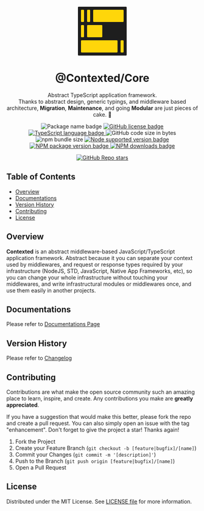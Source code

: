<div align="center">
  <p>
    <img alt="Contexted Logo" width="128" src="https://raw.githubusercontent.com/contexted-js/brand/master/dark/main-fill.svg">
    <h1>@Contexted/Core</h1>
  </p>
  <p>
    Abstract TypeScript application framework.<br />
    Thanks to abstract design, generic typings, and middleware based architecture, <b>Migration</b>, <b>Maintenance</b>, and going <b>Modular</b> are just pieces of cake. 🍰
  </p>
  <p>
    <img alt="Package name badge" src="https://img.shields.io/github/package-json/name/contexted-js/core">
    <a href="LICENSE">
      <img alt="GitHub license badge" src="https://img.shields.io/github/license/contexted-js/core">
    </a>
    <a href="https://typescriptlang.org/">
      <img alt="TypeScript language badge" src="https://img.shields.io/badge/language-typescript-blue">
    </a>
    <img alt="GitHub code size in bytes" src="https://img.shields.io/github/languages/code-size/contexted-js/core">
    <img alt="npm bundle size" src="https://img.shields.io/bundlephobia/min/@contexted/core">
    <a href="https://nodejs.org/">
      <img alt="Node supported version badge" src="https://img.shields.io/node/v/@contexted/core">
    </a>
    <a href="https://npmjs.com/package/@contexted/core">
      <img alt="NPM package version badge" src="https://img.shields.io/npm/v/@contexted/core?label=version">
    </a>
    <a href="https://npmjs.com/package/@contexted/core">
      <img alt="NPM downloads badge" src="https://img.shields.io/npm/dt/@contexted/core">
    </a>
  </p>
  <p>
    <a href="https://github.com/contexted-js/core/stargazers">
      <img alt="GitHub Repo stars" src="https://img.shields.io/github/stars/contexted-js/core?style=social">
    </a>
  </p>
</div>

## Table of Contents

-   [Overview](#overview)
-   [Documentations](#documentations)
-   [Version History](#version-history)
-   [Contributing](#contributing)
-   [License](#license)

## Overview

**Contexted** is an abstract middleware-based JavaScript/TypeScript application framework. Abstract because it you can separate your context used by middlewares, and request or response types required by your infrastructure (NodeJS, STD, JavaScript, Native App Frameworks, etc), so you can change your whole infrastructure without touching your middlewares, and write infrastructural modules or middlewares once, and use them easily in another projects.

## Documentations

Please refer to [Documentations Page](docs/)

## Version History

Please refer to [Changelog](CHANGELOG.md)

## Contributing

Contributions are what make the open source community such an amazing place to learn, inspire, and create. Any contributions you make are **greatly appreciated**.

If you have a suggestion that would make this better, please fork the repo and create a pull request. You can also simply open an issue with the tag "enhancement".
Don't forget to give the project a star! Thanks again!

1. Fork the Project
2. Create your Feature Branch (`git checkout -b [feature|bugfix]/[name]`)
3. Commit your Changes (`git commit -m '[description]'`)
4. Push to the Branch (`git push origin [feature|bugfix]/[name]`)
5. Open a Pull Request

## License

Distributed under the MIT License. See [LICENSE file](LICENSE) for more information.

